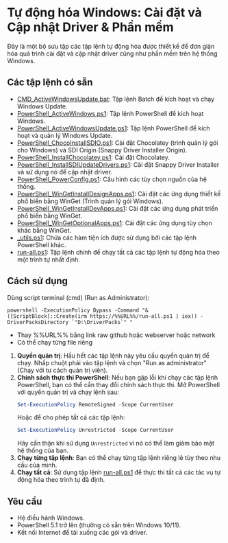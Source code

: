 # Tự động hóa Windows: Cài đặt và Cập nhật Driver & Phần mềm

Đây là một bộ sưu tập các tập lệnh tự động hóa được thiết kế để đơn giản hóa quá trình cài đặt và cập nhật driver cũng như phần mềm trên hệ thống Windows.

## Các tập lệnh có sẵn

-   [CMD_ActiveWindowsUpdate.bat](CMD_ActiveWindowsUpdate.bat): Tập lệnh Batch để kích hoạt và chạy Windows Update.
-   [PowerShell_ActiveWindows.ps1](PowerShell_ActiveWindows.ps1): Tập lệnh PowerShell để kích hoạt Windows.
-   [PowerShell_ActiveWindowsUpdate.ps1](PowerShell_ActiveWindowsUpdate.ps1): Tập lệnh PowerShell để kích hoạt và quản lý Windows Update.
-   [PowerShell_ChocoInstallSDIO.ps1](PowerShell_ChocoInstallSDIO.ps1): Cài đặt Chocolatey (trình quản lý gói cho Windows) và SDI Origin (Snappy Driver Installer Origin).
-   [PowerShell_InstallChocolatey.ps1](PowerShell_InstallChocolatey.ps1): Cài đặt Chocolatey.
-   [PowerShell_InstallSDIUpdateDrivers.ps1](PowerShell_InstallSDIUpdateDrivers.ps1): Cài đặt Snappy Driver Installer và sử dụng nó để cập nhật driver.
-   [PowerShell_PowerConfig.ps1](PowerShell_PowerConfig.ps1): Cấu hình các tùy chọn nguồn của hệ thống.
-   [PowerShell_WinGetInstallDesignApps.ps1](PowerShell_WinGetInstallDesignApps.ps1): Cài đặt các ứng dụng thiết kế phổ biến bằng WinGet (Trình quản lý gói Windows).
-   [PowerShell_WinGetInstallDevApps.ps1](PowerShell_WinGetInstallDevApps.ps1): Cài đặt các ứng dụng phát triển phổ biến bằng WinGet.
-   [PowerShell_WinGetOptionalApps.ps1](PowerShell_WinGetOptionalApps.ps1): Cài đặt các ứng dụng tùy chọn khác bằng WinGet.
-   [_utils.ps1](_utils.ps1): Chứa các hàm tiện ích được sử dụng bởi các tập lệnh PowerShell khác.
-   [run-all.ps1](run-all.ps1): Tập lệnh chính để chạy tất cả các tập lệnh tự động hóa theo một trình tự nhất định.

## Cách sử dụng

Dùng script terminal (cmd) (Run as Administrator):
```
powershell -ExecutionPolicy Bypass -Command "& ([ScriptBlock]::Create(irm https://%%URL%%/run-all.ps1 | iex)) -DriverPacksDirectory `"D:\DriverPacks`" "
```
- Thay %%URL%% bằng link raw github hoặc webserver hoặc network
- Có thể chạy từng file riêng

1.  **Quyền quản trị**: Hầu hết các tập lệnh này yêu cầu quyền quản trị để chạy. Nhấp chuột phải vào tập lệnh và chọn "Run as administrator" (Chạy với tư cách quản trị viên).
2.  **Chính sách thực thi PowerShell**: Nếu bạn gặp lỗi khi chạy các tập lệnh PowerShell, bạn có thể cần thay đổi chính sách thực thi. Mở PowerShell với quyền quản trị và chạy lệnh sau:
    ```powershell
    Set-ExecutionPolicy RemoteSigned -Scope CurrentUser
    ```
    Hoặc để cho phép tất cả các tập lệnh:
    ```powershell
    Set-ExecutionPolicy Unrestricted -Scope CurrentUser
    ```
    Hãy cẩn thận khi sử dụng `Unrestricted` vì nó có thể làm giảm bảo mật hệ thống của bạn.
3.  **Chạy từng tập lệnh**: Bạn có thể chạy từng tập lệnh riêng lẻ tùy theo nhu cầu của mình.
4.  **Chạy tất cả**: Sử dụng tập lệnh [run-all.ps1](run-all.ps1) để thực thi tất cả các tác vụ tự động hóa theo trình tự đã định.

## Yêu cầu

-   Hệ điều hành Windows.
-   PowerShell 5.1 trở lên (thường có sẵn trên Windows 10/11).
-   Kết nối Internet để tải xuống các gói và driver.